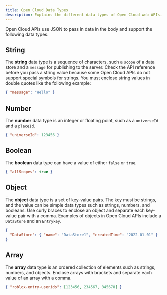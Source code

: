 ```yaml
---
title: Open Cloud Data Types
description: Explains the different data types of Open Cloud web APIs.
---
```


Open Cloud APIs use JSON to pass in data in the body and support the following data types.

## String

The **string** data type is a sequence of characters, such a `scope` of a data store and a `message` for publishing to the server. Check the API reference before you pass a string value because some Open Cloud APIs do not support special symbols for strings. You must enclose string values in double quotes like the following example:

```json title='Example String'
{ "message": "Hello" }
```

## Number

The **number** data type is an integer or floating point, such as a `universeId` and a `placeId`.

```json title='Example Number'
{ "universeId": 123456 }
```

## Boolean

The **boolean** data type can have a value of either `false` or `true`.

```json title='Example Boolean'
{ "allScopes": true }
```

## Object

The **object** data type is a set of key-value pairs. The key must be strings, and the value can be simple data types such as strings, numbers, and booleans. Use curly braces to enclose an object and separate each key-value pair with a comma. Examples of objects in Open Cloud APIs include a `DataStore` and an `Entrykey`.

```json title='Example Object'
{
  "DataStore": { "name": "DataStore1", "createdTime": "2022-01-01" }
}
```

## Array

The **array** data type is an ordered collection of elements such as strings, numbers, and objects. Enclose arrays with brackets and separate each value of an array with a comma.

```json title='Example Array'
{ "roblox-entry-userids": [123456, 234567, 345678] }
```
